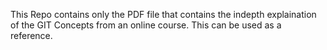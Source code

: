 This Repo contains only the PDF file that contains the indepth explaination of the GIT Concepts from an online course.
This can be used as a reference.
